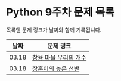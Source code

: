 # Python 9주차 문제 목록

목록엔 문제 링크가 날짜와 함께 기록됩니다.
  

|날짜|문제 링크|
|------|---|
|03.18|[창용 마을 무리의 개수](https://swexpertacademy.com/main/code/problem/problemDetail.do?contestProbId=AWngfZVa9XwDFAQU)|
|03.18|[장훈이의 높은 선반](https://swexpertacademy.com/main/code/problem/problemDetail.do?contestProbId=AV2b7Yf6ABcBBASw)|